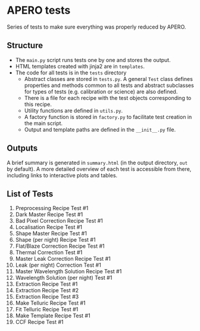 # APERO tests

Series of tests to make sure everything was properly reduced by APERO.

## Structure
- The `main.py` script runs tests one by one and stores the output.
- HTML templates created with jinja2 are in `templates`.
- The code for all tests is in the `tests` directory
  - Abstract classes are stored in `tests.py`. A general `Test` class defines
    properties and methods common to all tests and abstract subclasses for types of tests
    (e.g. calibration or science) are also defined.
  - There is a file for each recipe with the test objects corresponding to this recipe.
  - Utility functions are defined in `utils.py`.
  - A factory function is stored in `factory.py` to facilitate test creation in the main script.
  - Output and template paths are defined in the `__init__.py` file.


## Outputs
A brief summary is generated in `summary.html` (in the output directory, `out` by default).
A more detailed overview of each test is accessible from there, including links to interactive
plots and tables.

## List of Tests
1. Preprocessing Recipe Test #1
2. Dark Master Recipe Test #1
3. Bad Pixel Correction Recipe Test #1
4. Localisation Recipe Test #1
5. Shape Master Recipe Test #1
6. Shape (per night) Recipe Test #1
7. Flat/Blaze Correction Recipe Test #1
8. Thermal Correction Test #1
9. Master Leak Correction Recipe Test #1
10. Leak (per night) Correction Test #1
11. Master Wavelength Solution Recipe Test #1
12. Wavelength Solution (per night) Test #1
13. Extraction Recipe Test #1
14. Extraction Recipe Test #2
15. Extraction Recipe Test #3
16. Make Telluric Recipe Test #1
17. Fit Telluric Recipe Test #1
18. Make Template Recipe Test #1
19. CCF Recipe Test #1
